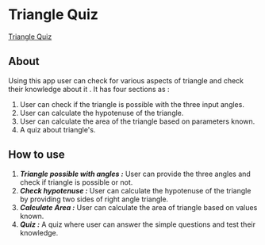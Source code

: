 # Triangle Quiz

[Triangle Quiz](https://trianglequiz01.netlify.app/)

## About

Using this app user can check for various aspects of triangle and check their knowledge about it . It has four sections as :

1. User can check if the triangle is possible with the three input angles.
2. User can calculate the hypotenuse of the triangle.
3. User can calculate the area of the triangle based on parameters known.
4. A quiz about triangle's.

## How to use 

1. __*Triangle possible with angles :*__  User can provide the three angles and check if triangle is possible or not.
2. __*Check hypotenuse :*__  User can calculate the hypotenuse of the triangle by providing two sides of right angle triangle.
3. __*Calculate Area :*__  User can calculate the area of triangle based on values known.
4. __*Quiz :*__  A quiz where user can answer the simple questions and test their knowledge.
 
